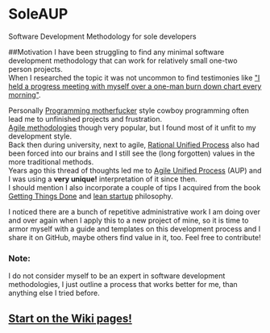 # SoleAUP
Software Development Methodology for sole developers

##Motivation
I have been struggling to find any minimal software development methodology that can work for relatively small one-two person projects.  
When I researched the topic it was not uncommon to find testimonies like ["I held a progress meeting with myself over a one-man burn down chart every morning"](http://programmers.stackexchange.com/questions/59713/best-development-methodology-for-one-person).  

Personally [Programming motherfucker](http://programming-motherfucker.com/) style cowboy programming often lead me to unfinished projects and frustration.  
[Agile methodologies](https://en.wikipedia.org/wiki/Agile_software_development) though very popular, but I found most of it unfit to my development style.  
Back then during university, next to agile, [Rational Unified Process](https://en.wikipedia.org/wiki/Rational_Unified_Process) also had been forced into our brains and I still see the (long forgotten) values in the more traditional methods.  
Years ago this thread of thoughts led me to [Agile Unified Process](http://www.ambysoft.com/unifiedprocess/agileUP.html) (AUP) and I was using a **very unique!** interpretation of it since then.  
I should mention I also incorporate a couple of tips I acquired from the book [Getting Things Done](https://en.wikipedia.org/wiki/Getting_Things_Done) and [lean startup](https://en.wikipedia.org/wiki/Lean_startup) philosophy.

I noticed there are a bunch of repetitive administrative work I am doing over and over again when I apply this to a new project of mine, so it is time to armor myself with a guide and templates on this development process and I share it on GitHub, maybe others find value in it, too. Feel free to contribute!  

### Note: 
I do not consider myself to be an expert in software development methodologies, I just outline a process that works better for me, than anything else I tried before. 

## [Start on the Wiki pages!](https://github.com/nopara73/SoleAUP/wiki)
